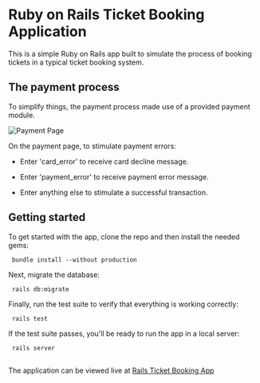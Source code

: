 # Ruby on Rails Ticket Booking Application

This is a simple Ruby on Rails app built to simulate the process of booking tickets in a typical ticket booking system.

## The payment process

To simplify things, the payment process made use of a provided payment module.

![Payment Page](https://i.ibb.co/RcV7wTf/Screen-Shot-2019-08-25-at-23-07-03.png)

On the payment page, to stimulate payment errors:

- Enter 'card_error' to receive card decline message.

- Enter 'payment_error' to receive payment error message.

- Enter anything else to stimulate a successful transaction.

## Getting started

To get started with the app, clone the repo and then install the needed gems:

```console
 bundle install --without production
```

Next, migrate the database:

```console
 rails db:migrate
```

Finally, run the test suite to verify that everything is working correctly:

```console
 rails test
```

If the test suite passes, you'll be ready to run the app in a local server:

```console
 rails server
```

##

The application can be viewed live at [Rails Ticket Booking App](https://stormy-reef-25660.herokuapp.com/)
